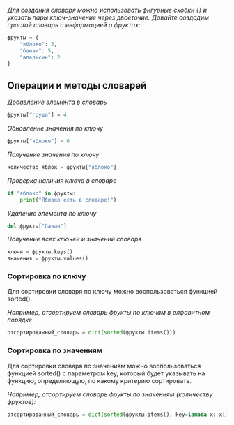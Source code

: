 *Для создания словаря можно использовать фигурные скобки {} и указать пары ключ-значение через двоеточие. Давайте создадим простой словарь с информацией о фруктах:*
```python
фрукты = {
    "яблоко": 3,
    "банан": 5,
    "апельсин": 2
}
```
## Операции и методы словарей
*Добавление элемента в словарь*
```python
фрукты["груша"] = 4
```
*Обновление значения по ключу*
```python
фрукты["яблоко"] = 6

```
*Получение значения по ключу*
```python
количество_яблок = фрукты["яблоко"]

```
*Проверка наличия ключа в словаре*
```python
if "яблоко" in фрукты:
    print("Яблоко есть в словаре!")

```

*Удаление элемента по ключу*
```python
del фрукты["банан"]

```
*Получение всех ключей и значений словаря*
```python
ключи = фрукты.keys()
значения = фрукты.values()

```

### Сортировка по ключу
Для сортировки словаря по ключу можно воспользоваться функцией sorted(). 

*Например, отсортируем словарь фрукты по ключам в алфавитном порядке*
```python
отсортированный_словарь = dict(sorted(фрукты.items()))

```

### Сортировка по значениям
Для сортировки словаря по значениям можно воспользоваться функцией sorted() с параметром key, который будет указывать на функцию, определяющую, по какому критерию сортировать.

*Например, отсортируем словарь фрукты по значениям (количеству фруктов):*
```python
отсортированный_словарь = dict(sorted(фрукты.items(), key=lambda x: x[1]))

```

